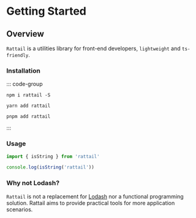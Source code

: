 # Getting Started

## Overview

`Rattail` is a utilities library for front-end developers, `lightweight` and `ts-friendly`.

### Installation

::: code-group

```shell [npm]
npm i rattail -S
```

```shell [yarn]
yarn add rattail
```

```shell [pnpm]
pnpm add rattail
```

:::

### Usage

```ts
import { isString } from 'rattail'

console.log(isString('rattail'))
```

### Why not Lodash?

`Rattail` is not a replacement for [Lodash](https://lodash.com/) nor a functional programming solution. Rattail aims to provide practical tools for more application scenarios.
